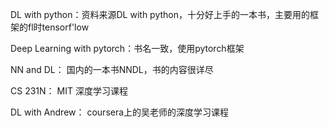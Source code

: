 DL with python：资料来源DL with python，十分好上手的一本书，主要用的框架的fl时tensorf'low

Deep Learning with pytorch：书名一致，使用pytorch框架

NN and DL： 国内的一本书NNDL，书的内容很详尽

CS 231N： MIT 深度学习课程

DL with Andrew： coursera上的吴老师的深度学习课程